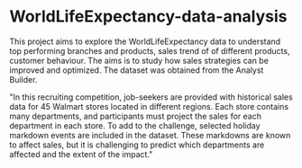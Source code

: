 # WorldLifeExpectancy-data-analysis
This project aims to explore the WorldLifeExpectancy data to understand top performing branches and products, sales trend of of different products, customer behaviour. The aims is to study how sales strategies can be improved and optimized. The dataset was obtained from the Analyst Builder.

"In this recruiting competition, job-seekers are provided with historical sales data for 45 Walmart stores located in different regions. Each store contains many departments, and participants must project the sales for each department in each store. To add to the challenge, selected holiday markdown events are included in the dataset. These markdowns are known to affect sales, but it is challenging to predict which departments are affected and the extent of the impact."



